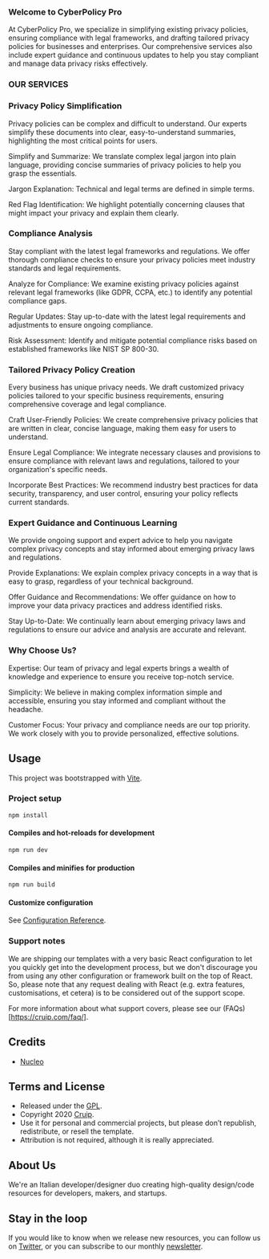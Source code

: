 ### Welcome to CyberPolicy Pro

At CyberPolicy Pro, we specialize in simplifying existing privacy policies, ensuring compliance with legal frameworks, and drafting tailored privacy policies for businesses and enterprises. Our comprehensive services also include expert guidance and continuous updates to help you stay compliant and manage data privacy risks effectively.

### OUR SERVICES

### Privacy Policy Simplification

Privacy policies can be complex and difficult to understand. Our experts simplify these documents into clear, easy-to-understand summaries, highlighting the most critical points for users.

Simplify and Summarize: We translate complex legal jargon into plain language, providing concise summaries of privacy policies to help you grasp the essentials.

Jargon Explanation: Technical and legal terms are defined in simple terms.

Red Flag Identification: We highlight potentially concerning clauses that might impact your privacy and explain them clearly.

### Compliance Analysis

Stay compliant with the latest legal frameworks and regulations. We offer thorough compliance checks to ensure your privacy policies meet industry standards and legal requirements.

Analyze for Compliance: We examine existing privacy policies against relevant legal frameworks (like GDPR, CCPA, etc.) to identify any potential compliance gaps.

Regular Updates: Stay up-to-date with the latest legal requirements and adjustments to ensure ongoing compliance.

Risk Assessment: Identify and mitigate potential compliance risks based on established frameworks like NIST SP 800-30.

### Tailored Privacy Policy Creation

Every business has unique privacy needs. We draft customized privacy policies tailored to your specific business requirements, ensuring comprehensive coverage and legal compliance.

Craft User-Friendly Policies: We create comprehensive privacy policies that are written in clear, concise language, making them easy for users to understand.

Ensure Legal Compliance: We integrate necessary clauses and provisions to ensure compliance with relevant laws and regulations, tailored to your organization's specific needs.

Incorporate Best Practices: We recommend industry best practices for data security, transparency, and user control, ensuring your policy reflects current standards.

### Expert Guidance and Continuous Learning

We provide ongoing support and expert advice to help you navigate complex privacy concepts and stay informed about emerging privacy laws and regulations.

Provide Explanations: We explain complex privacy concepts in a way that is easy to grasp, regardless of your technical background.

Offer Guidance and Recommendations: We offer guidance on how to improve your data privacy practices and address identified risks.

Stay Up-to-Date: We continually learn about emerging privacy laws and regulations to ensure our advice and analysis are accurate and relevant.

### Why Choose Us?

Expertise: Our team of privacy and legal experts brings a wealth of knowledge and experience to ensure you receive top-notch service.

Simplicity: We believe in making complex information simple and accessible, ensuring you stay informed and compliant without the headache.

Customer Focus: Your privacy and compliance needs are our top priority. We work closely with you to provide personalized, effective solutions.


## Usage

This project was bootstrapped with [Vite](https://vitejs.dev/).

### Project setup
```
npm install
```

#### Compiles and hot-reloads for development
```
npm run dev
```

#### Compiles and minifies for production
```
npm run build
```

#### Customize configuration
See [Configuration Reference](https://vitejs.dev/guide/).

### Support notes
We are shipping our templates with a very basic React configuration to let you quickly get into the development process, but we don't discourage you from using any other configuration or framework built on the top of React. So, please note that any request dealing with React (e.g. extra features, customisations, et cetera) is to be considered out of the support scope.

For more information about what support covers, please see our (FAQs)[https://cruip.com/faq/].

## Credits

- [Nucleo](https://nucleoapp.com/)

## Terms and License

- Released under the [GPL](https://www.gnu.org/licenses/gpl-3.0.html).
- Copyright 2020 [Cruip](https://cruip.com/).
- Use it for personal and commercial projects, but please don’t republish, redistribute, or resell the template.
- Attribution is not required, although it is really appreciated.

## About Us

We're an Italian developer/designer duo creating high-quality design/code resources for developers, makers, and startups.

## Stay in the loop

If you would like to know when we release new resources, you can follow us on [Twitter](https://twitter.com/Cruip_com), or you can subscribe to our monthly [newsletter](https://cruip.com/#subscribe).
